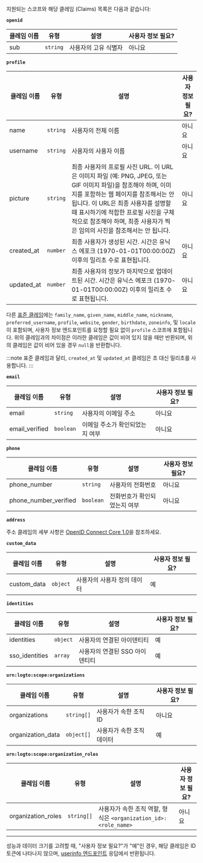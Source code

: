 지원되는 스코프와 해당 클레임 (Claims) 목록은 다음과 같습니다:

**`openid`**

| 클레임 이름 | 유형     | 설명                 | 사용자 정보 필요? |
| ----------- | -------- | -------------------- | ----------------- |
| sub         | `string` | 사용자의 고유 식별자 | 아니요            |

**`profile`**

| 클레임 이름 | 유형     | 설명                                                                                                                                                                                                                                                                                                             | 사용자 정보 필요? |
| ----------- | -------- | ---------------------------------------------------------------------------------------------------------------------------------------------------------------------------------------------------------------------------------------------------------------------------------------------------------------- | ----------------- |
| name        | `string` | 사용자의 전체 이름                                                                                                                                                                                                                                                                                               | 아니요            |
| username    | `string` | 사용자의 사용자 이름                                                                                                                                                                                                                                                                                             | 아니요            |
| picture     | `string` | 최종 사용자의 프로필 사진 URL. 이 URL은 이미지 파일 (예: PNG, JPEG, 또는 GIF 이미지 파일)을 참조해야 하며, 이미지를 포함하는 웹 페이지를 참조해서는 안 됩니다. 이 URL은 최종 사용자를 설명할 때 표시하기에 적합한 프로필 사진을 구체적으로 참조해야 하며, 최종 사용자가 찍은 임의의 사진을 참조해서는 안 됩니다. | 아니요            |
| created_at  | `number` | 최종 사용자가 생성된 시간. 시간은 유닉스 에포크 (1970-01-01T00:00:00Z) 이후의 밀리초 수로 표현됩니다.                                                                                                                                                                                                            | 아니요            |
| updated_at  | `number` | 최종 사용자의 정보가 마지막으로 업데이트된 시간. 시간은 유닉스 에포크 (1970-01-01T00:00:00Z) 이후의 밀리초 수로 표현됩니다.                                                                                                                                                                                      | 아니요            |

다른 [표준 클레임](https://openid.net/specs/openid-connect-core-1_0.html#StandardClaims)에는 `family_name`, `given_name`, `middle_name`, `nickname`, `preferred_username`, `profile`, `website`, `gender`, `birthdate`, `zoneinfo`, 및 `locale`이 포함되며, 사용자 정보 엔드포인트를 요청할 필요 없이 `profile` 스코프에 포함됩니다. 위의 클레임과의 차이점은 이러한 클레임은 값이 비어 있지 않을 때만 반환되며, 위의 클레임은 값이 비어 있을 경우 `null`을 반환합니다.

:::note
표준 클레임과 달리, `created_at` 및 `updated_at` 클레임은 초 대신 밀리초를 사용합니다.
:::

**`email`**

| 클레임 이름    | 유형      | 설명                            | 사용자 정보 필요? |
| -------------- | --------- | ------------------------------- | ----------------- |
| email          | `string`  | 사용자의 이메일 주소            | 아니요            |
| email_verified | `boolean` | 이메일 주소가 확인되었는지 여부 | 아니요            |

**`phone`**

| 클레임 이름           | 유형      | 설명                         | 사용자 정보 필요? |
| --------------------- | --------- | ---------------------------- | ----------------- |
| phone_number          | `string`  | 사용자의 전화번호            | 아니요            |
| phone_number_verified | `boolean` | 전화번호가 확인되었는지 여부 | 아니요            |

**`address`**

주소 클레임의 세부 사항은 [OpenID Connect Core 1.0](https://openid.net/specs/openid-connect-core-1_0.html#AddressClaim)을 참조하세요.

**`custom_data`**

| 클레임 이름 | 유형     | 설명                        | 사용자 정보 필요? |
| ----------- | -------- | --------------------------- | ----------------- |
| custom_data | `object` | 사용자의 사용자 정의 데이터 | 예                |

**`identities`**

| 클레임 이름    | 유형     | 설명                           | 사용자 정보 필요? |
| -------------- | -------- | ------------------------------ | ----------------- |
| identities     | `object` | 사용자의 연결된 아이덴티티     | 예                |
| sso_identities | `array`  | 사용자의 연결된 SSO 아이덴티티 | 예                |

**`urn:logto:scope:organizations`**

| 클레임 이름       | 유형       | 설명                      | 사용자 정보 필요? |
| ----------------- | ---------- | ------------------------- | ----------------- |
| organizations     | `string[]` | 사용자가 속한 조직 ID     | 아니요            |
| organization_data | `object[]` | 사용자가 속한 조직 데이터 | 예                |

**`urn:logto:scope:organization_roles`**

| 클레임 이름        | 유형       | 설명                                                            | 사용자 정보 필요? |
| ------------------ | ---------- | --------------------------------------------------------------- | ----------------- |
| organization_roles | `string[]` | 사용자가 속한 조직 역할, 형식은 `<organization_id>:<role_name>` | 아니요            |

---

성능과 데이터 크기를 고려할 때, "사용자 정보 필요?"가 "예"인 경우, 해당 클레임은 ID 토큰에 나타나지 않으며, [userinfo 엔드포인트](https://openid.net/specs/openid-connect-core-1_0.html#UserInfo) 응답에서 반환됩니다.
